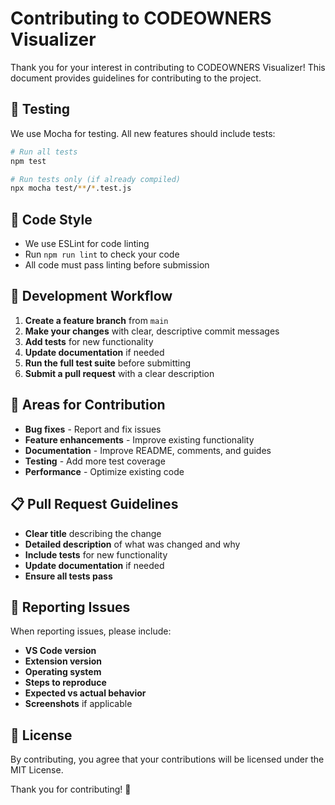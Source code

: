 # Contributing to CODEOWNERS Visualizer

Thank you for your interest in contributing to CODEOWNERS Visualizer! This document provides guidelines for contributing to the project.

## 🧪 Testing

We use Mocha for testing. All new features should include tests:

```bash
# Run all tests
npm test

# Run tests only (if already compiled)
npx mocha test/**/*.test.js
```

## 📝 Code Style

- We use ESLint for code linting
- Run `npm run lint` to check your code
- All code must pass linting before submission

## 🔧 Development Workflow

1. **Create a feature branch** from `main`
2. **Make your changes** with clear, descriptive commit messages
3. **Add tests** for new functionality
4. **Update documentation** if needed
5. **Run the full test suite** before submitting
6. **Submit a pull request** with a clear description

## 🎯 Areas for Contribution

- **Bug fixes** - Report and fix issues
- **Feature enhancements** - Improve existing functionality
- **Documentation** - Improve README, comments, and guides
- **Testing** - Add more test coverage
- **Performance** - Optimize existing code

## 📋 Pull Request Guidelines

- **Clear title** describing the change
- **Detailed description** of what was changed and why
- **Include tests** for new functionality
- **Update documentation** if needed
- **Ensure all tests pass**

## 🐛 Reporting Issues

When reporting issues, please include:

- **VS Code version**
- **Extension version**
- **Operating system**
- **Steps to reproduce**
- **Expected vs actual behavior**
- **Screenshots** if applicable

## 📄 License

By contributing, you agree that your contributions will be licensed under the MIT License.

Thank you for contributing! 🎉

